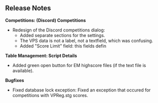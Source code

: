 ## Release Notes


**Competitions: (Discord) Competitions**

- Redesign of the Discord competitions dialog:
  - Added separate sections for the settings.
  - The VPS data is not a label, not a textfield, which was confusing.
  - Added "Score Limit" field: this fields defin

**Table Management: Script Details**

- Added green open button for EM highscore files (if the text file is available).

**Bugfixes**

- Fixed database lock exception: Fixed an exception that occured for competitions with VPReg.stg scores.